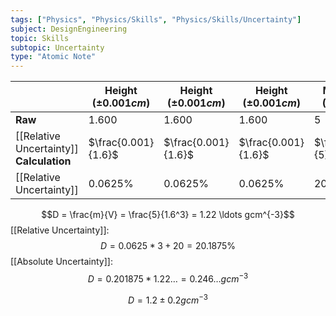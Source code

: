 ```yaml
---
tags: ["Physics", "Physics/Skills", "Physics/Skills/Uncertainty"]
subject: DesignEngineering
topic: Skills
subtopic: Uncertainty
type: "Atomic Note"
---
```


|                                          | Height $(\pm 0.001cm)$ | Height $(\pm 0.001cm)$ | Height $(\pm 0.001cm)$ | Mass $(\pm 1g)$ |
| ---------------------------------------- | ---------------------- | ---------------------- | ---------------------- | --------------- |
| **Raw**                                  | 1.600                  | 1.600                  | 1.600                  | 5               |
| [[Relative Uncertainty]] **Calculation** | $\frac{0.001}{1.6}$    | $\frac{0.001}{1.6}$    | $\frac{0.001}{1.6}$    | $\frac{1}{5}$   |
| [[Relative Uncertainty]]                 | $0.0625\%$             | $0.0625\%$             | $0.0625\%$             | $20\%$          |

$$D = \frac{m}{V} = \frac{5}{1.6^3} = 1.22 \ldots gcm^{-3}$$
[[Relative Uncertainty]]: $$D = 0.0625 * 3 + 20 = 20.1875\%$$
[[Absolute Uncertainty]]: $$D = 0.201875 * 1.22 \ldots = 0.246 \ldots gcm^{-3}$$

$$D= 1.2 \pm 0.2gcm^{-3}$$